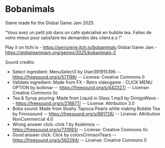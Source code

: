 # Bobanimals
Game made for the Global Game Jam 2025. 

"Vous avez un petit job dans un café spécialisé en bubble tea. Faites de votre mieux pour satisfaire les demandes des client.e.s !"

Play it on Itchi.io - https://serrurerie.itch.io/bobanimals
Global Game Jam - https://globalgamejam.org/games/2025/bobanimals-2

Sound credits:
- Select ingredient: MenuSelect3 by User391915396 -- https://freesound.org/s/571186/ -- License: Creative Commons 0
- Validate ingredient: Made from FX - Retro videogame - CLICK MENU OPTION by bolkmar -- https://freesound.org/s/442327/ -- License: Creative Commons 0c
- Tea & Syrup pouring: Made from Liquid in Glass 1.mp3 by DimigoWave -- https://freesound.org/s/218877/ -- License: Attribution 3.0
- Boba sound: Made from Slushy Tapioca Pearls while making Bubble Tea by Finnssound -- https://freesound.org/s/681726/ -- License: Attribution NonCommercial 4.0
- Wrong answer click: click 1 by 6sdeimos -- https://freesound.org/s/731993/ -- License: Creative Commons 0c
- Good answer click: Click by colorsCrimsonTears -- https://freesound.org/s/562294/ -- License: Creative Commons 0
